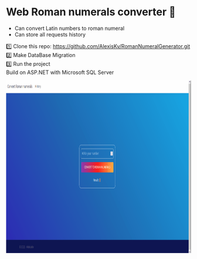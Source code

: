 #  Web Roman numerals converter 🧮

* Can convert Latin numbers to roman numeral
* Can store all requests history


1️⃣ Clone this repo: https://github.com/AlexisKv/RomanNumeralGenerator.git
<br>
2️⃣ Make DataBase Migration
<br>
3️⃣ Run the project
<br>
Build on ASP.NET with Microsoft SQL Server
<br>

<img src="https://github.com/AlexisKv/RomanNumeralGenerator/blob/main//Generator.gif" width="1000" height="470"/>  
